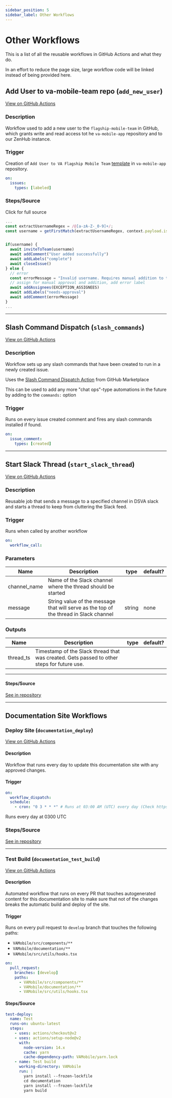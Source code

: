 ```yaml
---
sidebar_position: 5
sidebar_label: Other Workflows
---
```

# Other Workflows

This is a list of all the reusable workflows in GitHub Actions and what they do.

In an effort to reduce the page size, large workflow code will be linked instead of being provided here.


## Add User to va-mobile-team repo (`add_new_user`)

[View on GitHub Actions](https://github.com/department-of-veterans-affairs/va-mobile-app/actions/workflows/add_new_user.yml)

### Description

Workflow used to add a new user to the `flagship-mobile-team` in GitHub, which grants write and read access tot he `va-mobile-app` repository and to our ZenHub instance. 

### Trigger

Creation of `Add User to VA Flagship Mobile Team` [template](https://github.com/department-of-veterans-affairs/va-mobile-app/issues/new/choose) in `va-mobile-app` repository. 

```yaml
on:
  issues:
    types: [labeled]
```

### Steps/Source

 Click for full source

```javascript
...
const extractUsernameRegex = /@[a-zA-Z-_0-9]+/;
const username = getFirstMatch(extractUsernameRegex, context.payload.issue.body).substring(1);


if(username) {
  await inviteToTeam(username)
  await addComment("User added successfully")
  await addLabels("complete")
  await closeIssue()
} else {
  // error
  const errorMessage = "Invalid username. Requires manual addition to team"
  // assign for manual approval and addition, add error label
  await addAssignees(EXCEPTION_ASSIGNEES)
  await addLabels("needs-approval")
  await addComment(errorMessage)
}
...
```



* * *

## Slash Command Dispatch (`slash_commands`)

[View on GitHub Actions](https://github.com/department-of-veterans-affairs/va-mobile-app/actions/workflows/slash_commands.yml)

### Description

Workflow sets up any slash commands that have been created to run in a newly created issue. 

Uses the [Slash Command Dispatch Action](https://github.com/peter-evans/slash-command-dispatch) from GitHub Marketplace

This can be used to add any more "chat ops"-type automations in the future by adding to the `commands:` option

### Trigger

Runs on every issue created comment and fires any slash commands installed if found.

```yaml
on:
  issue_comment:
    types: [created]
```

* * *

## Start Slack Thread (`start_slack_thread`)

[View on GitHub Actions](https://github.com/department-of-veterans-affairs/va-mobile-app/actions/workflows/start_slack_thread.yml)

### Description

Reusable job that sends a message to a specified channel in DSVA slack and starts a thread to keep from cluttering the Slack feed.

### Trigger
Runs when called by another workflow

```yaml
on:
  workflow_call:
```

### Parameters

| Name         | Description                                                                           | type   | default? |
| ------------ | ------------------------------------------------------------------------------------- | ------ | -------- |
| channel_name | Name of the Slack channel where the thread should be started                          |        |          |
| message      | String value of the message that will serve as the top of the thread in Slack channel | string | none     |

### Outputs

| Name      | Description                                                                                | type | default? |
| --------- | ------------------------------------------------------------------------------------------ | ---- | -------- |
| thread_ts | Timestamp of the Slack thread that was created. Gets passed to other steps for future use. |      |          |

* * *


#### Steps/Source

[See in repository](https://github.com/department-of-veterans-affairs/va-mobile-app/blob/develop/.github/workflows/update_testrail_run.yml)

* * *

## Documentation Site Workflows

### Deploy Site (`documentation_deploy`)

[View on GitHub Actions](https://github.com/department-of-veterans-affairs/va-mobile-app/actions/workflows/documentation_deploy.yml)

#### Description

Workflow that runs every day to update this documentation site with any approved changes.

#### Trigger

```yaml
on:
  workflow_dispatch:
  schedule:
    - cron: "0 3 * * *" # Runs at 03:00 AM (UTC) every day (Check https://crontab.guru/)
```

Runs every day at 0300 UTC

### Steps/Source

[See in repository](https://github.com/department-of-veterans-affairs/va-mobile-app/blob/develop/.github/workflows/documentation_deploy.yml)

* * *

### Test Build (`documentation_test_build`)

[View on GitHub Actions](https://github.com/department-of-veterans-affairs/va-mobile-app/actions/workflows/documentation_test_build.yml)

#### Description

Automated workflow that runs on every PR that touches autogenerated content for this documentation site to make sure that not of the changes breaks the automatic build and deploy of the site. 

#### Trigger

Runs on every pull request to `develop` branch that touches the following paths:

-   `VAMobile/src/components/**`
-   `VAMobile/documentation/**`
-   `VAMobile/src/utils/hooks.tsx`

```yaml
on:
  pull_request:
    branches: [develop]
    paths: 
      - VAMobile/src/components/**
      - VAMobile/documentation/**
      - VAMobile/src/utils/hooks.tsx
```

#### Steps/Source

```yaml
test-deploy:
  name: Test
  runs-on: ubuntu-latest
  steps:
    - uses: actions/checkout@v2
    - uses: actions/setup-node@v2
      with:
        node-version: 14.x
        cache: yarn
        cache-dependency-path: VAMobile/yarn.lock
    - name: Test build
      working-directory: VAMobile
      run: |
        yarn install --frozen-lockfile
        cd documentation
        yarn install --frozen-lockfile
        yarn build
```

